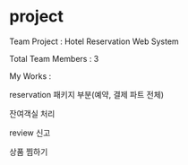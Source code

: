 # project

Team Project : Hotel Reservation Web System

Total Team Members : 3

My Works : 

reservation 패키지 부분(예약, 결제 파트 전체)

잔여객실 처리 

review 신고 

상품 찜하기
